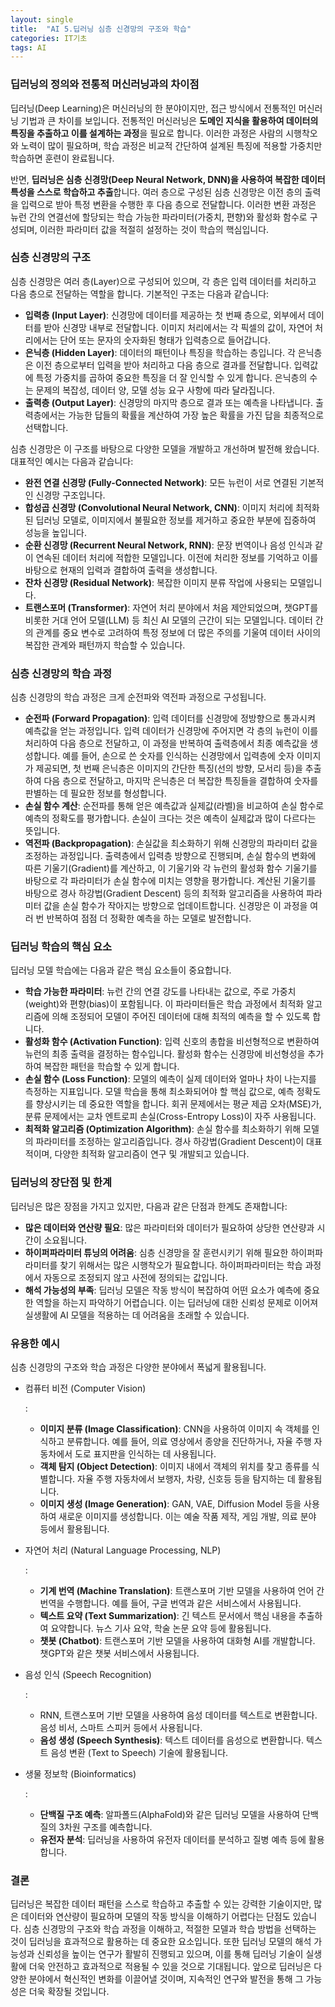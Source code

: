 ```yaml
---
layout: single
title:  "AI 5.딥러닝 심층 신경망의 구조와 학습"
categories: IT기초
tags: AI
---
```




### 딥러닝의 정의와 전통적 머신러닝과의 차이점

딥러닝(Deep Learning)은 머신러닝의 한 분야이지만, 접근 방식에서 전통적인 머신러닝 기법과 큰 차이를 보입니다. 전통적인 머신러닝은 **도메인 지식을 활용하여 데이터의 특징을 추출하고 이를 설계하는 과정**을 필요로 합니다. 이러한 과정은 사람의 시행착오와 노력이 많이 필요하며, 학습 과정은 비교적 간단하여 설계된 특징에 적용할 가중치만 학습하면 훈련이 완료됩니다.

반면, **딥러닝은 심층 신경망(Deep Neural Network, DNN)을 사용하여 복잡한 데이터 특성을 스스로 학습하고 추출**합니다. 여러 층으로 구성된 심층 신경망은 이전 층의 출력을 입력으로 받아 특정 변환을 수행한 후 다음 층으로 전달합니다. 이러한 변환 과정은 뉴런 간의 연결선에 할당되는 학습 가능한 파라미터(가중치, 편향)와 활성화 함수로 구성되며, 이러한 파라미터 값을 적절히 설정하는 것이 학습의 핵심입니다.

### 심층 신경망의 구조

심층 신경망은 여러 층(Layer)으로 구성되어 있으며, 각 층은 입력 데이터를 처리하고 다음 층으로 전달하는 역할을 합니다. 기본적인 구조는 다음과 같습니다:

- **입력층 (Input Layer)**: 신경망에 데이터를 제공하는 첫 번째 층으로, 외부에서 데이터를 받아 신경망 내부로 전달합니다. 이미지 처리에서는 각 픽셀의 값이, 자연어 처리에서는 단어 또는 문자의 숫자화된 형태가 입력층으로 들어갑니다.
- **은닉층 (Hidden Layer)**: 데이터의 패턴이나 특징을 학습하는 층입니다. 각 은닉층은 이전 층으로부터 입력을 받아 처리하고 다음 층으로 결과를 전달합니다. 입력값에 특정 가중치를 곱하여 중요한 특징을 더 잘 인식할 수 있게 합니다. 은닉층의 수는 문제의 복잡성, 데이터 양, 모델 성능 요구 사항에 따라 달라집니다.
- **출력층 (Output Layer)**: 신경망의 마지막 층으로 결과 또는 예측을 나타냅니다. 출력층에서는 가능한 답들의 확률을 계산하여 가장 높은 확률을 가진 답을 최종적으로 선택합니다.

심층 신경망은 이 구조를 바탕으로 다양한 모델을 개발하고 개선하며 발전해 왔습니다. 대표적인 예시는 다음과 같습니다:

- **완전 연결 신경망 (Fully-Connected Network)**: 모든 뉴런이 서로 연결된 기본적인 신경망 구조입니다.
- **합성곱 신경망 (Convolutional Neural Network, CNN)**: 이미지 처리에 최적화된 딥러닝 모델로, 이미지에서 불필요한 정보를 제거하고 중요한 부분에 집중하여 성능을 높입니다.
- **순환 신경망 (Recurrent Neural Network, RNN)**: 문장 번역이나 음성 인식과 같이 연속된 데이터 처리에 적합한 모델입니다. 이전에 처리한 정보를 기억하고 이를 바탕으로 현재의 입력과 결합하여 출력을 생성합니다.
- **잔차 신경망 (Residual Network)**: 복잡한 이미지 분류 작업에 사용되는 모델입니다.
- **트랜스포머 (Transformer)**: 자연어 처리 분야에서 처음 제안되었으며, 챗GPT를 비롯한 거대 언어 모델(LLM) 등 최신 AI 모델의 근간이 되는 모델입니다. 데이터 간의 관계를 중요 변수로 고려하여 특정 정보에 더 많은 주의를 기울여 데이터 사이의 복잡한 관계와 패턴까지 학습할 수 있습니다.

### 심층 신경망의 학습 과정

심층 신경망의 학습 과정은 크게 순전파와 역전파 과정으로 구성됩니다.

- **순전파 (Forward Propagation)**: 입력 데이터를 신경망에 정방향으로 통과시켜 예측값을 얻는 과정입니다. 입력 데이터가 신경망에 주어지면 각 층의 뉴런이 이를 처리하여 다음 층으로 전달하고, 이 과정을 반복하여 출력층에서 최종 예측값을 생성합니다. 예를 들어, 손으로 쓴 숫자를 인식하는 신경망에서 입력층에 숫자 이미지가 제공되면, 첫 번째 은닉층은 이미지의 간단한 특징(선의 방향, 모서리 등)을 추출하여 다음 층으로 전달하고, 마지막 은닉층은 더 복잡한 특징들을 결합하여 숫자를 판별하는 데 필요한 정보를 형성합니다.
- **손실 함수 계산**: 순전파를 통해 얻은 예측값과 실제값(라벨)을 비교하여 손실 함수로 예측의 정확도를 평가합니다. 손실이 크다는 것은 예측이 실제값과 많이 다르다는 뜻입니다.
- **역전파 (Backpropagation)**: 손실값을 최소화하기 위해 신경망의 파라미터 값을 조정하는 과정입니다. 출력층에서 입력층 방향으로 진행되며, 손실 함수의 변화에 따른 기울기(Gradient)를 계산하고, 이 기울기와 각 뉴런의 활성화 함수 기울기를 바탕으로 각 파라미터가 손실 함수에 미치는 영향을 평가합니다. 계산된 기울기를 바탕으로 경사 하강법(Gradient Descent) 등의 최적화 알고리즘을 사용하여 파라미터 값을 손실 함수가 작아지는 방향으로 업데이트합니다. 신경망은 이 과정을 여러 번 반복하여 점점 더 정확한 예측을 하는 모델로 발전합니다.

### 딥러닝 학습의 핵심 요소

딥러닝 모델 학습에는 다음과 같은 핵심 요소들이 중요합니다.

- **학습 가능한 파라미터**: 뉴런 간의 연결 강도를 나타내는 값으로, 주로 가중치(weight)와 편향(bias)이 포함됩니다. 이 파라미터들은 학습 과정에서 최적화 알고리즘에 의해 조정되어 모델이 주어진 데이터에 대해 최적의 예측을 할 수 있도록 합니다.
- **활성화 함수 (Activation Function)**: 입력 신호의 총합을 비선형적으로 변환하여 뉴런의 최종 출력을 결정하는 함수입니다. 활성화 함수는 신경망에 비선형성을 추가하여 복잡한 패턴을 학습할 수 있게 합니다.
- **손실 함수 (Loss Function)**: 모델의 예측이 실제 데이터와 얼마나 차이 나는지를 측정하는 지표입니다. 모델 학습을 통해 최소화되어야 할 핵심 값으로, 예측 정확도를 향상시키는 데 중요한 역할을 합니다. 회귀 문제에서는 평균 제곱 오차(MSE)가, 분류 문제에서는 교차 엔트로피 손실(Cross-Entropy Loss)이 자주 사용됩니다.
- **최적화 알고리즘 (Optimization Algorithm)**: 손실 함수를 최소화하기 위해 모델의 파라미터를 조정하는 알고리즘입니다. 경사 하강법(Gradient Descent)이 대표적이며, 다양한 최적화 알고리즘이 연구 및 개발되고 있습니다.

### 딥러닝의 장단점 및 한계

딥러닝은 많은 장점을 가지고 있지만, 다음과 같은 단점과 한계도 존재합니다:

- **많은 데이터와 연산량 필요**: 많은 파라미터와 데이터가 필요하여 상당한 연산량과 시간이 소요됩니다.
- **하이퍼파라미터 튜닝의 어려움**: 심층 신경망을 잘 훈련시키기 위해 필요한 하이퍼파라미터를 찾기 위해서는 많은 시행착오가 필요합니다. 하이퍼파라미터는 학습 과정에서 자동으로 조정되지 않고 사전에 정의되는 값입니다.
- **해석 가능성의 부족**: 딥러닝 모델은 작동 방식이 복잡하여 어떤 요소가 예측에 중요한 역할을 하는지 파악하기 어렵습니다. 이는 딥러닝에 대한 신뢰성 문제로 이어져 실생활에 AI 모델을 적용하는 데 어려움을 초래할 수 있습니다.

### 유용한 예시

심층 신경망의 구조와 학습 과정은 다양한 분야에서 폭넓게 활용됩니다.

- 컴퓨터 비전 (Computer Vision)

  :

  - **이미지 분류 (Image Classification)**: CNN을 사용하여 이미지 속 객체를 인식하고 분류합니다. 예를 들어, 의료 영상에서 종양을 진단하거나, 자율 주행 자동차에서 도로 표지판을 인식하는 데 사용됩니다.
  - **객체 탐지 (Object Detection)**: 이미지 내에서 객체의 위치를 찾고 종류를 식별합니다. 자율 주행 자동차에서 보행자, 차량, 신호등 등을 탐지하는 데 활용됩니다.
  - **이미지 생성 (Image Generation)**: GAN, VAE, Diffusion Model 등을 사용하여 새로운 이미지를 생성합니다. 이는 예술 작품 제작, 게임 개발, 의료 분야 등에서 활용됩니다.

- 자연어 처리 (Natural Language Processing, NLP)

  :

  - **기계 번역 (Machine Translation)**: 트랜스포머 기반 모델을 사용하여 언어 간 번역을 수행합니다. 예를 들어, 구글 번역과 같은 서비스에서 사용됩니다.
  - **텍스트 요약 (Text Summarization)**: 긴 텍스트 문서에서 핵심 내용을 추출하여 요약합니다. 뉴스 기사 요약, 학술 논문 요약 등에 활용됩니다.
  - **챗봇 (Chatbot)**: 트랜스포머 기반 모델을 사용하여 대화형 AI를 개발합니다. 챗GPT와 같은 챗봇 서비스에서 사용됩니다.

- 음성 인식 (Speech Recognition)

  :

  - RNN, 트랜스포머 기반 모델을 사용하여 음성 데이터를 텍스트로 변환합니다. 음성 비서, 스마트 스피커 등에서 사용됩니다.
  - **음성 생성 (Speech Synthesis)**: 텍스트 데이터를 음성으로 변환합니다. 텍스트 음성 변환 (Text to Speech) 기술에 활용됩니다.

- 생물 정보학 (Bioinformatics)

  :

  - **단백질 구조 예측**: 알파폴드(AlphaFold)와 같은 딥러닝 모델을 사용하여 단백질의 3차원 구조를 예측합니다.
  - **유전자 분석**: 딥러닝을 사용하여 유전자 데이터를 분석하고 질병 예측 등에 활용합니다.

### 결론

딥러닝은 복잡한 데이터 패턴을 스스로 학습하고 추출할 수 있는 강력한 기술이지만, 많은 데이터와 연산량이 필요하며 모델의 작동 방식을 이해하기 어렵다는 단점도 있습니다. 심층 신경망의 구조와 학습 과정을 이해하고, 적절한 모델과 학습 방법을 선택하는 것이 딥러닝을 효과적으로 활용하는 데 중요한 요소입니다. 또한 딥러닝 모델의 해석 가능성과 신뢰성을 높이는 연구가 활발히 진행되고 있으며, 이를 통해 딥러닝 기술이 실생활에 더욱 안전하고 효과적으로 적용될 수 있을 것으로 기대됩니다. 앞으로 딥러닝은 다양한 분야에서 혁신적인 변화를 이끌어낼 것이며, 지속적인 연구와 발전을 통해 그 가능성은 더욱 확장될 것입니다.
